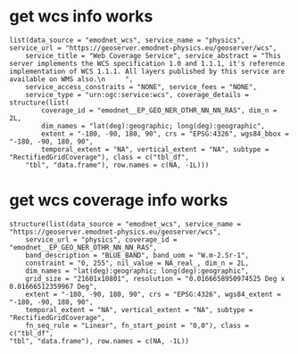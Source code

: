 # get wcs info works

    list(data_source = "emodnet_wcs", service_name = "physics", service_url = "https://geoserver.emodnet-physics.eu/geoserver/wcs", 
        service_title = "Web Coverage Service", service_abstract = "This server implements the WCS specification 1.0 and 1.1.1, it's reference implementation of WCS 1.1.1. All layers published by this service are available on WMS also.\n     ", 
        service_access_constraits = "NONE", service_fees = "NONE", 
        service_type = "urn:ogc:service:wcs", coverage_details = structure(list(
            coverage_id = "emodnet__EP_GEO_NER_OTHR_NN_NN_RAS", dim_n = 2L, 
            dim_names = "lat(deg):geographic; long(deg):geographic", 
            extent = "-180, -90, 180, 90", crs = "EPSG:4326", wgs84_bbox = "-180, -90, 180, 90", 
            temporal_extent = "NA", vertical_extent = "NA", subtype = "RectifiedGridCoverage"), class = c("tbl_df", 
        "tbl", "data.frame"), row.names = c(NA, -1L)))

# get wcs coverage info works

    structure(list(data_source = "emodnet_wcs", service_name = "https://geoserver.emodnet-physics.eu/geoserver/wcs", 
        service_url = "physics", coverage_id = "emodnet__EP_GEO_NER_OTHR_NN_NN_RAS", 
        band_description = "BLUE_BAND", band_uom = "W.m-2.Sr-1", 
        constraint = "0, 255", nil_value = NA_real_, dim_n = 2L, 
        dim_names = "lat(deg):geographic; long(deg):geographic", 
        grid_size = "21601x10801", resolution = "0.0166658950974525 Deg x 0.01666512359967 Deg", 
        extent = "-180, -90, 180, 90", crs = "EPSG:4326", wgs84_extent = "-180, -90, 180, 90", 
        temporal_extent = "NA", vertical_extent = "NA", subtype = "RectifiedGridCoverage", 
        fn_seq_rule = "Linear", fn_start_point = "0,0"), class = c("tbl_df", 
    "tbl", "data.frame"), row.names = c(NA, -1L))

